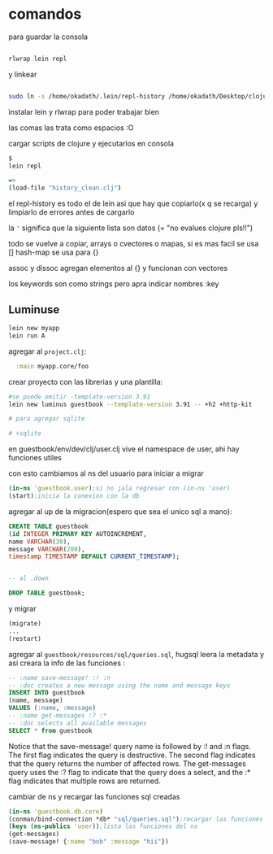 # comandos

para guardar la consola

```bash

rlwrap lein repl

```

y linkear

```bash

sudo ln -s /home/okadath/.lein/repl-history /home/okadath/Desktop/clojure/learn_clojure/repl-hist.clj
```

ìnstalar lein y rlwrap para poder trabajar bien

las comas las trata como espacios :O

cargar scripts de clojure y ejecutarlos en consola

```bash
$ 
lein repl

=>
(load-file "history_clean.clj")
```

el repl-history es todo el de lein asi que hay que copiarlo(x q se recarga) y limpiarlo de errores antes de cargarlo

la ```'``` significa que la siguiente lista son datos (= "no evalues clojure pls!!")

todo se vuelve a copiar, arrays o cvectores o mapas, si es mas facil se usa []
hash-map se usa para {}

assoc y dissoc agregan elementos al {} y funcionan con vectores

los keywords son como strings pero apra indicar nombres :key

## Luminuse

```clj
lein new myapp
lein run A
```

agregar al `project.clj`:

```clj
  :main myapp.core/foo
```

crear proyecto con las librerias y una plantilla:

```sh
#se puede omitir -template-version 3.91
lein new luminus guestbook --template-version 3.91 -- +h2 +http-kit

# para agregar sqlite 

# +sqlite
```

en guestbook/env/dev/clj/user.clj vive el namespace de user, ahi hay funciones utiles

con esto cambiamos al ns del usuario para iniciar a migrar
```clj
(in-ns 'guestbook.user);si no jala regresar con (in-ns 'user)
(start);inicia la conexion con la db

```

agregar al up de la migracion(espero que sea el unico sql a mano):

```sql
CREATE TABLE guestbook
(id INTEGER PRIMARY KEY AUTOINCREMENT,
name VARCHAR(30),
message VARCHAR(200),
timestamp TIMESTAMP DEFAULT CURRENT_TIMESTAMP);


-- al .down

DROP TABLE guestbook;
```

y migrar

```clj
(migrate)
...
(restart)
```

agregar al `guestbook/resources/sql/queries.sql`, hugsql leera la metadata y asi creara la info de las funciones :

```sql
-- :name save-message! :! :n
-- :doc creates a new message using the name and message keys
INSERT INTO guestbook
(name, message)
VALUES (:name, :message)
-- :name get-messages :? :*
-- :doc selects all available messages
SELECT * from guestbook
```

Notice that the save-message! query name is followed by :! and :n flags. The first
flag indicates the query is destructive. The second flag indicates that the
query returns the number of affected rows.
The get-messages query uses the :? flag to indicate that the query does a select,
and the :* flag indicates that multiple rows are returned.

cambiar de ns y recargar las funciones sql creadas

```clj
(in-ns 'guestbook.db.core)
(conman/bind-connection *db* "sql/queries.sql");recargar las funciones
(keys (ns-publics 'user));lista las funciones del ns
(get-messages)
(save-message! {:name "bob" :message "hii"})
 ```
 
